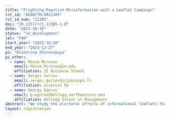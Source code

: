 ```yaml
---
title: "Flighting Populist Misinformation with a Leaflet Campaign"
rct_id: "AEARCTR-0012305"
rct_id_num: "12305"
doi: "10.1257/rct.12305-1.0"
date: "2023-10-19"
status: "in_development"
jel: "P00"
start_year: "2023-10-20"
end_year: "2023-12-27"
pi: "Ekaterina Zhuravskaya"
pi_other:
  - name: Maxim Mironov
    email: Maxim.Mironov@ie.edu
    affiliation: IE Business School
  - name: Sergei Guriev
    email: sergei.guriev@sciencespo.fr
    affiliation: Sciences Po
  - name: Georgy Egorov
    email: g-egorov@kellogg.northwestern.edu
    affiliation: Kellogg School of Management
abstract: "We study the electoral effects of informational leaflets that debunk false claims made by a right-wing populist candidate. Following Javier Milei's unexpected victory in the zero-round elections (Las Primarias, Abiertas, Simultáneas y Obligatorias, PASO) in Argentina in August 2023, a non-partisan NGO embarked on a project aimed at informing voters in one of the poorest provinces in Argentina before the first round of elections that the claims Milei made during his election campaign are false and that his promises are unattainable. We collaborated with this NGO to construct a random sample of pairs of electoral precincts with very close zero-round results. We then randomized precincts within each pair into treatment and control precincts. During the election campaign leading up to the first round of the elections, the NGO sends out leaflets by regular mail containing accurate information that corrects false claims of the populist front-runner. These leaflets were distributed to approximately 10% of voters in the treatment precincts in a random subset of the pairs. The mailing by the NGO is done using information voluntarily provided by these voters on a publicly available online resource of the supporters of one of the major centrist political parties, PJ. Many supporters of this party are anticipated to switch their vote to the populist candidate, Milei. We will use the official data on the first and second-round election results at the precinct level to evaluate the effects of this information campaign on voting and estimate the informational spillovers between neighboring precincts."
layout: registration
---
```



